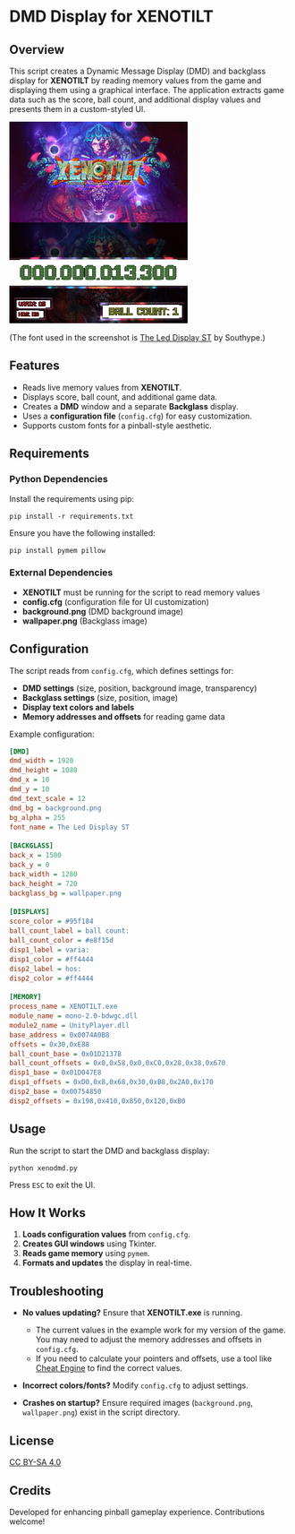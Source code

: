 # DMD Display for XENOTILT

## Overview
This script creates a Dynamic Message Display (DMD) and backglass display for **XENOTILT** by reading memory values from the game and displaying them using a graphical interface. The application extracts game data such as the score, ball count, and additional display values and presents them in a custom-styled UI.

![Screenshot](screen1.png)

(The font used in the screenshot is [The Led Display ST](https://www.dafont.com/the-led-display-st.font) by Southype.)

## Features
- Reads live memory values from **XENOTILT**.
- Displays score, ball count, and additional game data.
- Creates a **DMD** window and a separate **Backglass** display.
- Uses a **configuration file** (`config.cfg`) for easy customization.
- Supports custom fonts for a pinball-style aesthetic.

## Requirements
### Python Dependencies

Install the requirements using pip:
```
pip install -r requirements.txt
```

Ensure you have the following installed:
```
pip install pymem pillow
```

### External Dependencies
- **XENOTILT**  must be running for the script to read memory values
- **config.cfg** (configuration file for UI customization)
- **background.png** (DMD background image)
- **wallpaper.png** (Backglass image)

## Configuration
The script reads from `config.cfg`, which defines settings for:
- **DMD settings** (size, position, background image, transparency)
- **Backglass settings** (size, position, image)
- **Display text colors and labels**
- **Memory addresses and offsets** for reading game data

Example configuration:
```ini
[DMD]
dmd_width = 1920
dmd_height = 1080
dmd_x = 10
dmd_y = 10
dmd_text_scale = 12
dmd_bg = background.png
bg_alpha = 255
font_name = The Led Display ST

[BACKGLASS]
back_x = 1500
back_y = 0
back_width = 1280
back_height = 720
backglass_bg = wallpaper.png

[DISPLAYS]
score_color = #95f184
ball_count_label = ball count:
ball_count_color = #e8f15d
disp1_label = varia:
disp1_color = #ff4444
disp2_label = hos:
disp2_color = #ff4444

[MEMORY]
process_name = XENOTILT.exe
module_name = mono-2.0-bdwgc.dll
module2_name = UnityPlayer.dll
base_address = 0x0074A0B8
offsets = 0x30,0xE88
ball_count_base = 0x01D21378
ball_count_offsets = 0x0,0x58,0x0,0xC0,0x28,0x38,0x670
disp1_base = 0x01D047E8
disp1_offsets = 0xD0,0x8,0x68,0x30,0xB8,0x2A0,0x170
disp2_base = 0x00754850
disp2_offsets = 0x198,0x410,0x850,0x120,0xB0
```

## Usage
Run the script to start the DMD and backglass display:
```
python xenodmd.py
```
Press `ESC` to exit the UI.

## How It Works
1. **Loads configuration values** from `config.cfg`.
2. **Creates GUI windows** using Tkinter.
3. **Reads game memory** using `pymem`.
4. **Formats and updates** the display in real-time.

## Troubleshooting
- **No values updating?** Ensure that **XENOTILT.exe** is running.
    - The current values in the example work for my version of the game. You may need to adjust the memory addresses and offsets in `config.cfg`.
    - If you need to calculate your pointers and offsets, use a tool like [Cheat Engine](https://www.youtube.com/watch?v=CVDi-oIOxSo) to find the correct values.

- **Incorrect colors/fonts?** Modify `config.cfg` to adjust settings.
- **Crashes on startup?** Ensure required images (`background.png`, `wallpaper.png`) exist in the script directory.

## License
[CC BY-SA 4.0](https://creativecommons.org/licenses/by-sa/4.0/)

## Credits
Developed for enhancing pinball gameplay experience. Contributions welcome!

